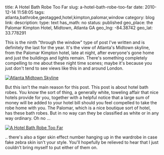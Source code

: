 title: A Hotel Bath Robe Too Far
slug: a-hotel-bath-robe-too-far
date: 2010-12-14 11:58:05
tags: atlanta,bathrobe,geotagged,hotel,kimpton,palomar,window
category: blog
link: 
description: 
type: text
has_math: no
status: published
geo_place: the Palomar Kimpton Hotel, Midtown, Atlanta GA
geo_lng: -84.38742
geo_lat: 33.778291

This is the ninth "through the window" type of post I've written and is definitely the last for the year. It's the view of Atlanta's Midtown skyline, from the Palomar Kimpton hotel, late at night, after everyone's gone home and just the buildings and lights remain. There's something completely compelling to me about these night time scenes; maybe it's because you just don't tend to see views like this in and around London.

[![Atlanta Midtown Skyline](http://farm6.static.flickr.com/5289/5260579146_abc33a3f4b_d.jpg)](http://www.flickr.com/photos/vicchi/5260579146/ "Atlanta Midtown Skyline")

But this isn't the main reason for this post. This post is about hotel bath robes. You know the sort of thing, a generally white, toweling affair that nice hotels provide for you, together with a helpful notice that a large sum of money will be added to your hotel bill should you feel compelled to take the robe home with you. The Palomar, which is a nice boutique sort of hotel, has these bath robes. But in no way can they be classified as white or in any way ordinary. Oh no ...

[![A Hotel Bath Robe Too Far](http://farm6.static.flickr.com/5003/5260579220_0ff511da30_d.jpg)](http://www.flickr.com/photos/vicchi/5260579220/ "A Hotel Bath Robe Too Far")

.. there's also a tiger skin effect number hanging up in the wardrobe in case fake zebra skin isn't your style. You'll hopefully be relieved to hear that I just couldn't bring myself to put either of them on.






